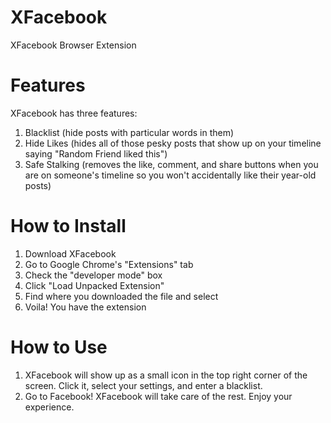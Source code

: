 # XFacebook
XFacebook Browser Extension
# Features
XFacebook has three features: </br>
1. Blacklist (hide posts with particular words in them) </br>
2. Hide Likes (hides all of those pesky posts that show up on your timeline saying "Random Friend liked this") </br>
3. Safe Stalking (removes the like, comment, and share buttons when you are on someone's timeline so you won't accidentally like their year-old posts)
# How to Install
1. Download XFacebook
2. Go to Google Chrome's "Extensions" tab
3. Check the "developer mode" box
4. Click "Load Unpacked Extension"
5. Find where you downloaded the file and select
6. Voila! You have the extension
# How to Use
1. XFacebook will show up as a small icon in the top right corner of the screen. Click it, select your settings, and enter a blacklist.
2. Go to Facebook! XFacebook will take care of the rest. Enjoy your experience.
